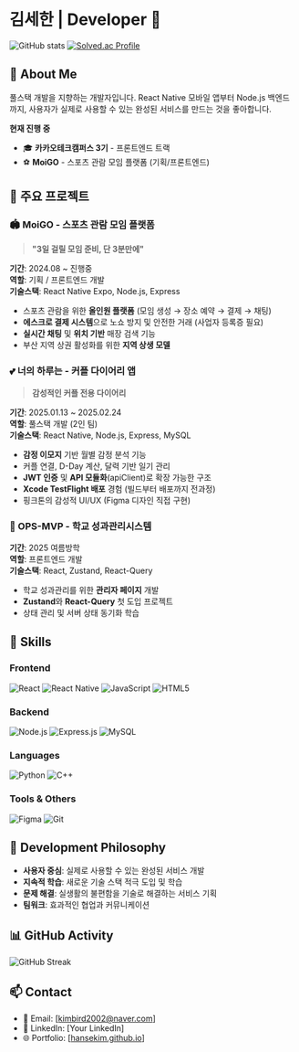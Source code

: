 # 김세한 | Developer 🚀

![GitHub stats](https://github-readme-stats.vercel.app/api?username=HanseKim&show_icons=true&theme=radical)
[![Solved.ac Profile](http://mazassumnida.wtf/api/v2/generate_badge?boj=sehankim)](https://solved.ac/sehankim/)

## 🚀 About Me
풀스택 개발을 지향하는 개발자입니다. React Native 모바일 앱부터 Node.js 백엔드까지, 
사용자가 실제로 사용할 수 있는 완성된 서비스를 만드는 것을 좋아합니다.


**현재 진행 중**
- 🎓 **카카오테크캠퍼스 3기** - 프론트엔드 트랙
- ⚽ **MoiGO** - 스포츠 관람 모임 플랫폼 (기획/프론트엔드)

## 💼 주요 프로젝트

### 🏟️ MoiGO - 스포츠 관람 모임 플랫폼
> **"3일 걸릴 모임 준비, 단 3분만에"**

**기간**: 2024.08 ~ 진행중  
**역할**: 기획 / 프론트엔드 개발  
**기술스택**: React Native Expo, Node.js, Express

- 스포츠 관람을 위한 **올인원 플랫폼** (모임 생성 → 장소 예약 → 결제 → 채팅)
- **에스크로 결제 시스템**으로 노쇼 방지 및 안전한 거래 (사업자 등록증 필요)
- **실시간 채팅** 및 **위치 기반** 매장 검색 기능
- 부산 지역 상권 활성화를 위한 **지역 상생 모델**

### 💕 너의 하루는 - 커플 다이어리 앱
> **감성적인 커플 전용 다이어리**

**기간**: 2025.01.13 ~ 2025.02.24  
**역할**: 풀스택 개발 (2인 팀)  
**기술스택**: React Native, Node.js, Express, MySQL

- **감정 이모지** 기반 월별 감정 분석 기능
- 커플 연결, D-Day 계산, 달력 기반 일기 관리
- **JWT 인증** 및 **API 모듈화**(apiClient)로 확장 가능한 구조
- **Xcode TestFlight 배포** 경험 (빌드부터 배포까지 전과정)
- 핑크톤의 감성적 UI/UX (Figma 디자인 직접 구현)

### 🎯 OPS-MVP - 학교 성과관리시스템
**기간**: 2025 여름방학  
**역할**: 프론트엔드 개발  
**기술스택**: React, Zustand, React-Query

- 학교 성과관리를 위한 **관리자 페이지** 개발
- **Zustand**와 **React-Query** 첫 도입 프로젝트
- 상태 관리 및 서버 상태 동기화 학습

## 💪 Skills

### Frontend
![React](https://img.shields.io/badge/React-20232A?style=for-the-badge&logo=react&logoColor=61DAFB)
![React Native](https://img.shields.io/badge/React_Native-20232A?style=for-the-badge&logo=react&logoColor=61DAFB)
![JavaScript](https://img.shields.io/badge/JavaScript-F7DF1E?style=for-the-badge&logo=javascript&logoColor=black)
![HTML5](https://img.shields.io/badge/HTML5-E34F26?style=for-the-badge&logo=html5&logoColor=white)

### Backend
![Node.js](https://img.shields.io/badge/Node.js-43853D?style=for-the-badge&logo=node.js&logoColor=white)
![Express.js](https://img.shields.io/badge/Express.js-404D59?style=for-the-badge)
![MySQL](https://img.shields.io/badge/MySQL-00000F?style=for-the-badge&logo=mysql&logoColor=white)

### Languages
![Python](https://img.shields.io/badge/Python-3776AB?style=for-the-badge&logo=python&logoColor=white)
![C++](https://img.shields.io/badge/C%2B%2B-00599C?style=for-the-badge&logo=c%2B%2B&logoColor=white)

### Tools & Others
![Figma](https://img.shields.io/badge/Figma-F24E1E?style=for-the-badge&logo=figma&logoColor=white)
![Git](https://img.shields.io/badge/Git-F05032?style=for-the-badge&logo=git&logoColor=white)

## 🎯 Development Philosophy
- **사용자 중심**: 실제로 사용할 수 있는 완성된 서비스 개발
- **지속적 학습**: 새로운 기술 스택 적극 도입 및 학습
- **문제 해결**: 실생활의 불편함을 기술로 해결하는 서비스 기획
- **팀워크**: 효과적인 협업과 커뮤니케이션

## 📊 GitHub Activity
![GitHub Streak](https://github-readme-streak-stats.herokuapp.com/?user=HanseKim&theme=dark)

## 📫 Contact
- 📧 Email: [kimbird2002@naver.com]
- 💼 LinkedIn: [Your LinkedIn]
- 🌐 Portfolio: [[hansekim.github.io](https://hansekim.github.io/)]


